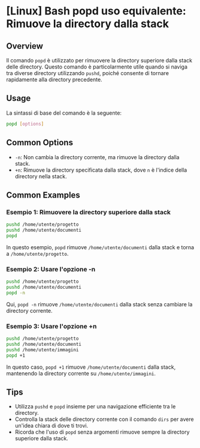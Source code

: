 # [Linux] Bash popd uso equivalente: Rimuove la directory dalla stack

## Overview
Il comando `popd` è utilizzato per rimuovere la directory superiore dalla stack delle directory. Questo comando è particolarmente utile quando si naviga tra diverse directory utilizzando `pushd`, poiché consente di tornare rapidamente alla directory precedente.

## Usage
La sintassi di base del comando è la seguente:

```bash
popd [options]
```

## Common Options
- `-n`: Non cambia la directory corrente, ma rimuove la directory dalla stack.
- `+n`: Rimuove la directory specificata dalla stack, dove `n` è l'indice della directory nella stack.

## Common Examples

### Esempio 1: Rimuovere la directory superiore dalla stack
```bash
pushd /home/utente/progetto
pushd /home/utente/documenti
popd
```
In questo esempio, `popd` rimuove `/home/utente/documenti` dalla stack e torna a `/home/utente/progetto`.

### Esempio 2: Usare l'opzione -n
```bash
pushd /home/utente/progetto
pushd /home/utente/documenti
popd -n
```
Qui, `popd -n` rimuove `/home/utente/documenti` dalla stack senza cambiare la directory corrente.

### Esempio 3: Usare l'opzione +n
```bash
pushd /home/utente/progetto
pushd /home/utente/documenti
pushd /home/utente/immagini
popd +1
```
In questo caso, `popd +1` rimuove `/home/utente/documenti` dalla stack, mantenendo la directory corrente su `/home/utente/immagini`.

## Tips
- Utilizza `pushd` e `popd` insieme per una navigazione efficiente tra le directory.
- Controlla la stack delle directory corrente con il comando `dirs` per avere un'idea chiara di dove ti trovi.
- Ricorda che l'uso di `popd` senza argomenti rimuove sempre la directory superiore dalla stack.